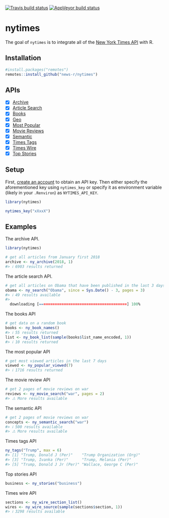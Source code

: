 <!-- README.md is generated from README.Rmd. Please edit that file -->



<!-- badges: start -->
[![Travis build status](https://travis-ci.org/news-r/nytimes.svg?branch=master)](https://travis-ci.org/news-r/nytimes)
[![AppVeyor build status](https://ci.appveyor.com/api/projects/status/github/news-r/nytimes?branch=master&svg=true)](https://ci.appveyor.com/project/news-r/nytimes)
<!-- badges: end -->

# nytimes

The goal of `nytimes` is to integrate all of the [New York Times API](https://developer.nytimes.com) with R.

## Installation

``` r
#install.packages("remotes")
remotes::install_github("news-r/nytimes")
```

## APIs

- [x] [Archive](https://developer.nytimes.com/docs/archive-product/1/overview) 
- [x] [Article Search](https://developer.nytimes.com/docs/articlesearch-product/1/overview)
- [x] [Books](https://developer.nytimes.com/docs/books-product/1/overview)
- [x] [Geo](https://developer.nytimes.com/docs/geo-product/1/overview)
- [x] [Most Popular](https://developer.nytimes.com/docs/most-popular-product/1/overview)
- [x] [Movie Reviews](https://developer.nytimes.com/docs/movie-reviews-api/1/overview)
- [x] [Semantic](https://developer.nytimes.com/docs/semantic-api-product/1/overview)
- [x] [Times Tags](https://developer.nytimes.com/docs/timestags-product/1/overview)
- [x] [Times Wire](https://developer.nytimes.com/docs/timeswire-product/1/overview)
- [x] [Top Stories](https://developer.nytimes.com/docs/top-stories-product/1/overview)

## Setup

First, [create an account](https://developer.nytimes.com) to obtain an API key. Then either specify the aforementioned key using `nytimes_key` or specify it as environment variable (likely in your `.Renviron`) as `NYTIMES_API_KEY`.

```r
library(nytimes)

nytimes_key("xXxxX")
```

## Examples

The archive API.


```r
library(nytimes)

# get all articles from January first 2018
archive <- ny_archive(2018, 1)
#> ℹ 6903 results returned
```

The article search API.


```r
# get all articles on Obama that have been published in the last 3 days, get three pages of results
obama <- ny_search("Obama", since = Sys.Date() - 3, pages = 3)
#> ℹ 49 results available
#> 
  downloading [=======================================] 100%
```

The books API


```r
# get data on a random book
books <- ny_book_names()
#> ℹ 55 results returned
list <- ny_book_list(sample(books$list_name_encoded, 1))
#> ℹ 10 results returned
```

The most popular API


```r
# get most viewed articles in the last 7 days
viewed <- ny_popular_viewed(7)
#> ℹ 1716 results returned
```

The movie review API


```r
# get 2 pages of movie reviews on war
reviews <- ny_movie_search("war", pages = 2)
#> ⚠ More results available
```

The semantic API


```r
# get 2 pages of movie reviews on war
concepts <- ny_semantic_search("war")
#> ℹ 500 results available
#> ⚠ More results available
```

Times tags API


```r
ny_tags("Trump", max = 6)
#> [1] "Trump, Donald J (Per)"    "Trump Organization (Org)"
#> [3] "Trump, Ivanka (Per)"      "Trump, Melania (Per)"    
#> [5] "Trump, Donald J Jr (Per)" "Wallace, George C (Per)"
```

Top stories API

```r
business <- ny_stories("business")
```

Times wire API


```r
sections <- ny_wire_section_list()
wires <- ny_wire_source(sample(sections$section, 1))
#> ℹ 3298 results available
```
